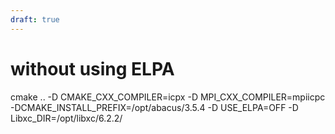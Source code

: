 ```yaml
---
draft: true
---
```


# without using ELPA 
cmake ..   -D CMAKE_CXX_COMPILER=icpx -D MPI_CXX_COMPILER=mpiicpc  -DCMAKE_INSTALL_PREFIX=/opt/abacus/3.5.4  -D USE_ELPA=OFF  -D Libxc_DIR=/opt/libxc/6.2.2/
